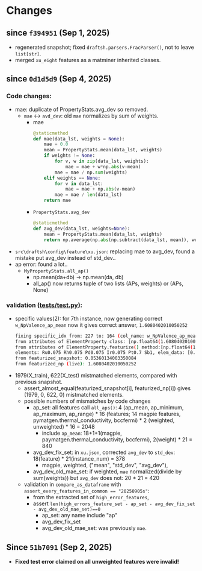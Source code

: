 # Changes 
## since `f394951` (Sep 1, 2025)
* regenerated snapshot; fixed `draftsh.parsers.FracParser()`, not to leave `list[str]`.
* merged `xu_eight` features as a matminer inherited classes.
## since `0d1d5d9` (Sep 4, 2025)
### Code changes:  
* mae: duplicate of PropertyStats.avg_dev so removed.
    * `mae` <-> `avd_dev`: old `mae` normalizes by sum of weights.
        * mae
            ```python
            @staticmethod
            def mae(data_lst, weights = None):
                mae = 0.0
                mean = PropertyStats.mean(data_lst, weights)
                if weights != None:
                    for v, w in zip(data_lst, weights):
                        mae = mae + w*np.abs(v-mean)
                    mae = mae / np.sum(weights)
                elif weights == None:
                    for v in data_lst:
                        mae = mae + np.abs(v-mean)
                    mae = mae / len(data_lst)
                return mae
            ```
        * `PropertyStats.avg_dev`
            ```python
            @staticmethod
            def avg_dev(data_lst, weights=None):
                mean = PropertyStats.mean(data_lst, weights)
                return np.average(np.abs(np.subtract(data_lst, mean)), weights=weights)
            ```
* `src\draftsh\config\feature\xu.json`: replacing mae to avg_dev, found a mistake put avg_dev instead of std_dev..
* ap error: found a lot..
    * `MyPropertyStats.all_ap()` 
        * np.mean(da+db) -> np.mean(da, db)
        * all_ap() now returns tuple of two lists (APs, weights) or (APs, None)
### validation ([tests/test.py](tests/test.py)):
* specific values(2): for 7th instance, now generating correct `w_NpValence_ap_mean`
    now it gives correct answer, `1.6080402010050252`
    ```bash
    fixing specific_idx from: 227 to: 164 (col_name: w_NpValence_ap_mean)
    from attributes of ElementProperty class: [np.float64(1.6080402010050252)]
    from attributes of ElementProperty.featurize() method:[np.float64(1.6080402010050252)]
    elements: Ru0.075 Rh0.075 Pd0.075 Ir0.075 Pt0.7 Sb1, elem_data: [0.0, 0.0, 0.0, 0.0, 0.0, 3.0], fractions:(0.075, 0.075, 0.075, 0.075, 0.7, 1.0)
    from featurized_snapshot: 0.05360134003350084
    from featurized_np (live): 1.6080402010050252
    ```
* 1979(X_train), 622(X_test) mistmatched elements, compared with previous snapshot.
    * assert_almost_equal(featurized_snapshot[i], featurized_np[i]) gives (1979, 0, 622, 0) mistmatched elements.
    * possible numbers of mismatches by code changes
        * ap_set: all features call `all_aps()`: 4 (ap_mean, ap_minimum, ap_maximum, ap_range) * 16 (features; 14 magpie features, pymatgen.thermal_conductivity, bccfermi) * 2 (weighted, unweighted) * 16 = 2048
            * include `ap_mean`: 18+1+1(magpie, paymatgen.thermal_conductivity, bccfermi), 2(weight) * 21 = 840
        * avg_dev_fix_set: in `xu.json`, corrected `avg_dev` to `std_dev`: 18(feature) * 21(instance_num) = 378
            * magpie, weighted, ("mean", "std_dev", "avg_dev"), 
        * avg_dev_old_mae_set: if weighted, `mae` normalized(divide by sum(weights)) but `avg_dev` does not: 20 * 21 = 420
    * validation in `compare_as_dataframe` with `assert_every_features_in_common == "20250905s"`:
        * from the extracted set of `high_error_features`,
        * assert `len(high_errors_feature_set - ap_set - avg_dev_fix_set - avg_dev_old_mae_set)==0`
            * ap_set: any name include "ap"
            * avg_dev_fix_set
            * avg_dev_old_mae_set: was previously `mae`.

## Since `51b7091` (Sep 2, 2025)
* **Fixed test error claimed on all unweighted features were invalid!**